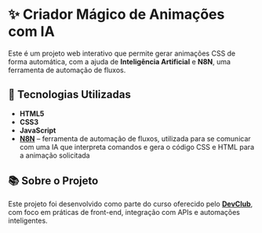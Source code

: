 # ✨ Criador Mágico de Animações com IA

Este é um projeto web interativo que permite gerar animações CSS de forma automática, com a ajuda de **Inteligência Artificial** e **N8N**, uma ferramenta de automação de fluxos.

## 🚀 Tecnologias Utilizadas

- **HTML5**
- **CSS3**
- **JavaScript**
- [**N8N**](https://n8n.io/) – ferramenta de automação de fluxos, utilizada para se comunicar com uma IA que interpreta comandos e gera o código CSS e HTML para a animação solicitada

## 📚 Sobre o Projeto

Este projeto foi desenvolvido como parte do curso oferecido pelo [**DevClub**](https://devclub.com.br), com foco em práticas de front-end, integração com APIs e automações inteligentes.
